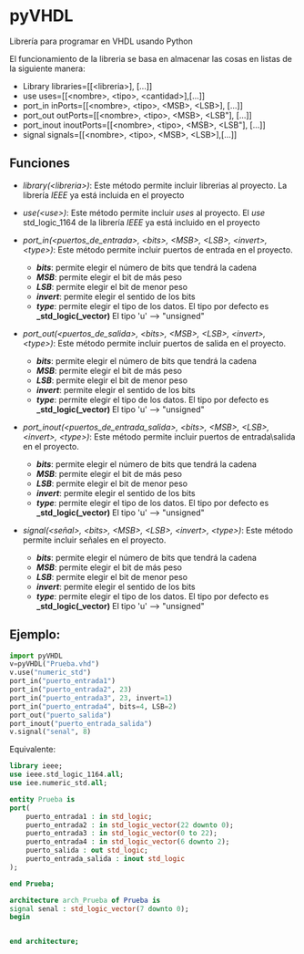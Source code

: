 # pyVHDL
 Librería para programar en VHDL usando Python

El funcionamiento de la libreria se basa en almacenar las cosas en listas de la siguiente manera:
 - Library
 libraries=[[\<libreria\>], [...]]
 - use
 uses=[[\<nombre\>, \<tipo\>, \<cantidad\>],[...]]
 - port_in
 inPorts=[[\<nombre\>, \<tipo\>, \<MSB\>, \<LSB\>], [...]]
- port_out
outPorts=[[\<nombre\>, \<tipo\>, \<MSB\>, \<LSB"], [...]]
- port_inout
inoutPorts=[[\<nombre\>, \<tipo\>, \<MSB\>, \<LSB"], [...]]
- signal
signals=[[\<nombre\>, \<tipo\>, \<MSB\>, \<LSB\>],[...]]


## Funciones
- *library(\<libreria\>)*: 
Este método permite incluir librerias al proyecto. La librería _IEEE_ ya está incluida en el proyecto
- *use(\<use\>)*: 
Este método permite incluir _uses_ al proyecto. El _use_ std_logic_1164 de la librería _IEEE_ ya está incluido en el proyecto
- *port_in(\<puertos_de_entrada\>, \<bits\>, \<MSB\>, \<LSB\>, \<invert\>, \<type\>)*: 
Este método permite incluir puertos de entrada en el proyecto.
    - **_bits_**: permite elegir el número de bits que tendrá la cadena
    - **_MSB_**: permite elegir el bit de más peso
    - **_LSB_**: permite elegir el bit de menor peso
    - **_invert_**: permite elegir el sentido de los bits
    - **_type_**: permite elegir el tipo de los datos. El tipo por defecto es **_std_logic(_vector)**
    El tipo 'u' --> "unsigned"

- *port_out(\<puertos_de_salida\>, \<bits\>, \<MSB\>, \<LSB\>, \<invert\>, \<type\>)*: 
Este método permite incluir puertos de salida en el proyecto.
    - **_bits_**: permite elegir el número de bits que tendrá la cadena
    - **_MSB_**: permite elegir el bit de más peso
    - **_LSB_**: permite elegir el bit de menor peso
    - **_invert_**: permite elegir el sentido de los bits
    - **_type_**: permite elegir el tipo de los datos. El tipo por defecto es **_std_logic(_vector)**
    El tipo 'u' --> "unsigned"

- *port_inout(\<puertos_de_entrada_salida\>, \<bits\>, \<MSB\>, \<LSB\>, \<invert\>, \<type\>)*: 
Este método permite incluir puertos de entrada\salida en el proyecto.
    - **_bits_**: permite elegir el número de bits que tendrá la cadena
    - **_MSB_**: permite elegir el bit de más peso
    - **_LSB_**: permite elegir el bit de menor peso
    - **_invert_**: permite elegir el sentido de los bits
    - **_type_**: permite elegir el tipo de los datos. El tipo por defecto es **_std_logic(_vector)**
    El tipo 'u' --> "unsigned"

- *signal(\<señal\>, \<bits\>, \<MSB\>, \<LSB\>, \<invert\>, \<type\>)*: 
Este método permite incluir señales en el proyecto.
    - **_bits_**: permite elegir el número de bits que tendrá la cadena
    - **_MSB_**: permite elegir el bit de más peso
    - **_LSB_**: permite elegir el bit de menor peso
    - **_invert_**: permite elegir el sentido de los bits
    - **_type_**: permite elegir el tipo de los datos. El tipo por defecto es **_std_logic(_vector)**
    El tipo 'u' --> "unsigned"

## Ejemplo:
``` python
import pyVHDL
v=pyVHDL("Prueba.vhd")
v.use("numeric_std")
port_in("puerto_entrada1")
port_in("puerto_entrada2", 23)
port_in("puerto_entrada3", 23, invert=1)
port_in("puerto_entrada4", bits=4, LSB=2)
port_out("puerto_salida")
port_inout("puerto_entrada_salida")
v.signal("senal", 8)
```
Equivalente:
``` vhdl
library ieee;
use ieee.std_logic_1164.all;
use iee.numeric_std.all;

entity Prueba is
port(
    puerto_entrada1 : in std_logic;
    puerto_entrada2 : in std_logic_vector(22 downto 0);
    puerto_entrada3 : in std_logic_vector(0 to 22);
    puerto_entrada4 : in std_logic_vector(6 downto 2);
    puerto_salida : out std_logic;
    puerto_entrada_salida : inout std_logic
);

end Prueba;

architecture arch_Prueba of Prueba is
signal senal : std_logic_vector(7 downto 0);
begin


end architecture;
```